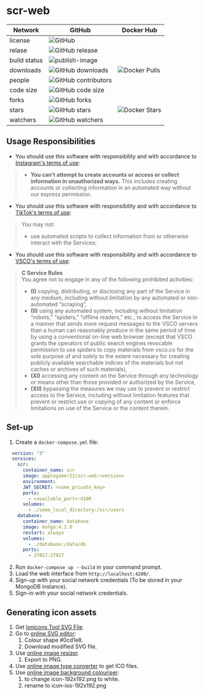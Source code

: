 # scr-web
|Network|GitHub|Docker Hub|
|-|-|-|
|license|![GitHub](https://img.shields.io/github/license/AppleGamer22/scr-web?logo=github)||
|relase|![GitHub release](https://img.shields.io/github/v/release/AppleGamer22/scr-web?logo=Github)||
|build status|![publish-image](https://github.com/AppleGamer22/scr-web/workflows/publish-image/badge.svg)||
|downloads|![GitHub downloads](https://img.shields.io/github/downloads/AppleGamer22/scr-web/total?&logo=github)|![Docker Pulls](https://img.shields.io/docker/pulls/applegamer22/scr-web?label=downloads&logo=docker)|
|people|![GitHub contributors](https://img.shields.io/github/contributors/AppleGamer22/scr-web?logo=github)||
|code size|![GitHub code size](https://img.shields.io/github/languages/code-size/AppleGamer22/scr-web?logo=GitHub)|
|forks|![GitHub forks](https://img.shields.io/github/forks/AppleGamer22/scr-web?logo=github)|
|stars|![GitHub stars](https://img.shields.io/github/stars/AppleGamer22/scr-web?logo=github)|![Docker Stars](https://img.shields.io/docker/stars/applegamer22/scr-web?label=stars&logo=docker)|
|watchers|![GitHub watchers](https://img.shields.io/github/watchers/AppleGamer22/scr-web?logo=github)|
## Usage Responsibilities
* You should use this software with responsibility and with accordance to [Instagram's terms of use](https://help.instagram.com/581066165581870):
> * **You can't attempt to create accounts or access or collect information in unauthorized ways.**
> This includes creating accounts or collecting information in an automated way without our express permission.
* You should use this software with responsibility and with accordance to [TikTok's terms of use](https://www.tiktok.com/legal/terms-of-use):
> You may not:
> * use automated scripts to collect information from or otherwise interact with the Services;
* You should use this software with responsibility and with accordance to [VSCO's terms of use](https://vsco.co/about/terms_of_use):
> **C Service Rules**  
> You agree not to engage in any of the following prohibited activities:
> * **(I)** copying, distributing, or disclosing any part of the Service in any medium, including without limitation by any automated or non-automated “scraping”,
> * **(II)** using any automated system, including without limitation “robots,” “spiders,” “offline readers,” etc., to access the Service in a manner that sends more request messages to the VSCO servers than a human can reasonably produce in the same period of time by using a conventional on-line web browser (except that VSCO grants the operators of public search engines revocable permission to use spiders to copy materials from vsco.co for the sole purpose of and solely to the extent necessary for creating publicly available searchable indices of the materials but not caches or archives of such materials),
> * **(XI)** accessing any content on the Service through any technology or means other than those provided or authorized by the Service,
> * **(XII)** bypassing the measures we may use to prevent or restrict access to the Service, including without limitation features that prevent or restrict use or copying of any content or enforce limitations on use of the Service or the content therein.
## Set-up
1. Create a `docker-compose.yml` file:
```yml
  version: "3"
  services:
    scr:
      container_name: scr
      image: applegamer22/scr-web:<version>
      environment:
      JWT_SECRET: <some_private_key>
      ports:
        - <available_port>:4100
      volumes:
        - ./some_local_directory:/scr/users
    database:
      container_name: database
      image: mongo:4.2.0
      restart: always
      volumes:
        - ./database:/data/db
      ports:
        - 27017:27017
```
2. Run `docker-compose up --build` in your command prompt.
3. Load the web interface from `http://localhost:4200/`.
4. Sign-up with your social network credentials (To be stored in your MongoDB instance).
5. Sign-in with your social network credentials.
## Generating icon assets
1. Get [Ionicons Tool SVG File](https://ionicons.com/ionicons/svg/md-hammer.svg).
2. Go to [online SVG editor](https://editor.method.ac):
   1. Colour shape #0cd1e8.
   2. Download modified SVG file.
3. Use [online image resizer](https://pinetools.com/resize-image).
   1. Export to PNG.
4. Use [online image type converter](https://lottatools.com/convert-to-ico) to get ICO files.
5. Use [online image background colouriser](https://lottatools.com/add-solid-background-to-image):
   1. to change icon-192x192.png to white.
   2. rename to icon-ios-192x192.png
